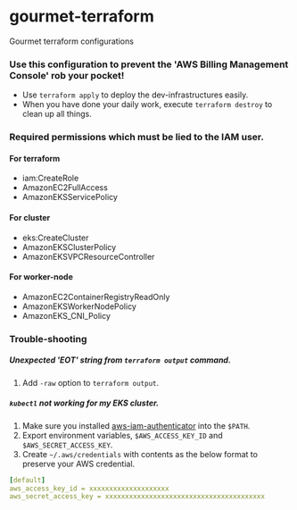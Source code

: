 # gourmet-terraform

Gourmet terraform configurations

### Use this configuration to prevent the 'AWS Billing Management Console' rob your pocket!
* Use `terraform apply` to deploy the dev-infrastructures easily.
* When you have done your daily work, execute `terraform destroy` to clean up all things.

### Required permissions which must be lied to the IAM user.
#### For terraform
* iam:CreateRole
* AmazonEC2FullAccess
* AmazonEKSServicePolicy
#### For cluster
* eks:CreateCluster
* AmazonEKSClusterPolicy
* AmazonEKSVPCResourceController
#### For worker-node
* AmazonEC2ContainerRegistryReadOnly
* AmazonEKSWorkerNodePolicy
* AmazonEKS_CNI_Policy

### Trouble-shooting
##### Unexpected 'EOT' string from `terraform output` command.
1. Add `-raw` option to `terraform output`.
##### `kubectl` not working for my EKS cluster.
1. Make sure you installed [aws-iam-authenticator](https://docs.aws.amazon.com/ko_kr/eks/latest/userguide/install-aws-iam-authenticator.html) into the `$PATH`.
2. Export environment variables, `$AWS_ACCESS_KEY_ID` and `$AWS_SECRET_ACCESS_KEY`.
3. Create `~/.aws/credentials` with contents as the below format to preserve your AWS credential.
```yaml
[default]
aws_access_key_id = xxxxxxxxxxxxxxxxxxxx
aws_secret_access_key = xxxxxxxxxxxxxxxxxxxxxxxxxxxxxxxxxxxxxxxx
```

